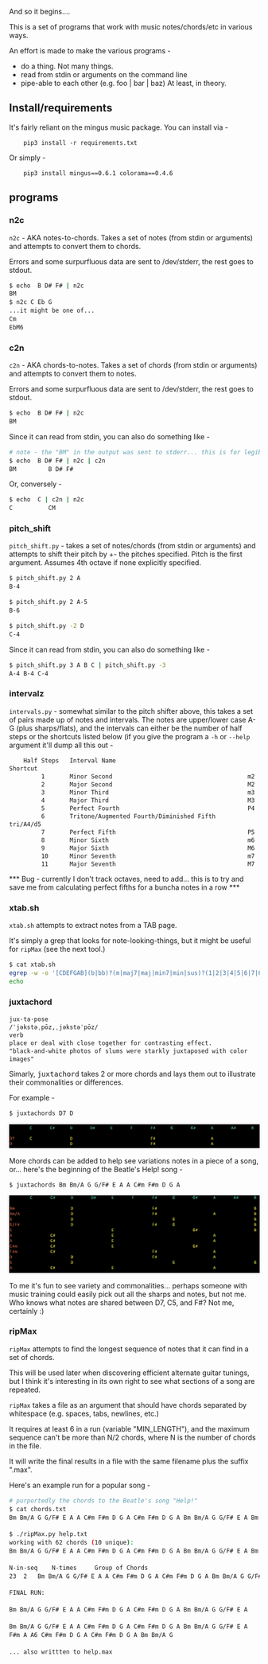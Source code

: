 And so it begins....

This is a set of programs that work with music notes/chords/etc in various ways.

An effort is made to make the various programs -

- do a thing. Not many things.
- read from stdin or arguments on the command line
- pipe-able to each other (e.g. foo | bar | baz)  At least, in theory.

## Install/requirements

It's fairly reliant on the mingus music package. You can install via -
```
    pip3 install -r requirements.txt
```
Or simply -
```
    pip3 install mingus==0.6.1 colorama==0.4.6
```

## programs

### n2c

``n2c`` - AKA notes-to-chords. Takes a set of notes (from stdin or arguments) and attempts to convert them to chords.

Errors and some surpurfluous data are sent to /dev/stderr, the rest goes to stdout.

```bash
$ echo  B D# F# | n2c
BM
$ n2c C Eb G
...it might be one of...
Cm
EbM6
```

### c2n

``c2n`` - AKA chords-to-notes. Takes a set of chords (from stdin or arguments) and attempts to convert them to notes.

Errors and some surpurfluous data are sent to /dev/stderr, the rest goes to stdout.
```bash
$ echo  B D# F# | n2c
BM
```
Since it can read from stdin, you can also do something like -
```bash
# note - the "BM" in the output was sent to stderr... this is for legibility but also permits easier piping
$ echo  B D# F# | n2c | c2n
BM         B D# F#
```
Or, conversely -
```bash
$ echo  C | c2n | n2c
C          CM
```

### pitch_shift

``pitch_shift.py`` - takes a set of notes/chords (from stdin or arguments) and attempts to shift their pitch
by +- the pitches specified. Pitch is the first argument. Assumes 4th octave if none explicitly specified.

```bash
$ pitch_shift.py 2 A
B-4
```

```bash
$ pitch_shift.py 2 A-5
B-6
```

```bash
$ pitch_shift.py -2 D
C-4
```

Since it can read from stdin, you can also do something like -
```bash
$ pitch_shift.py 3 A B C | pitch_shift.py -3
A-4 B-4 C-4
```

### intervalz

``intervals.py`` - somewhat similar to the pitch shifter above, this takes a set of pairs made up of notes and intervals. The
notes are upper/lower case A-G (plus sharps/flats), and the intervals can either be the number of half steps or the shortcuts
listed below (if you give the program a ``-h`` or ``--help`` argument it'll dump all this out -

```
    Half Steps   Interval Name                                  Shortcut
         1       Minor Second                                      m2
         2       Major Second                                      M2
         3       Minor Third                                       m3
         4       Major Third                                       M3
         5       Perfect Fourth                                    P4
         6       Tritone/Augmented Fourth/Diminished Fifth     tri/A4/d5
         7       Perfect Fifth                                     P5
         8       Minor Sixth                                       m6
         9       Major Sixth                                       M6
         10      Minor Seventh                                     m7
         11      Major Seventh                                     M7
```
*** Bug - currently I don't track octaves, need to add... this is to try and save me from calculating perfect fifths for a buncha notes in a row ***

### xtab.sh

``xtab.sh`` attempts to extract notes from a TAB page.

It's simply a grep that looks for note-looking-things, but it might be useful for ``ripMax`` (see the next tool.)

```bash
$ cat xtab.sh
egrep -w -o '[CDEFGAB](b|bb)?(m|maj7|maj|min7|min|sus)?(1|2|3|4|5|6|7|8|9)?(#)?(/[CDEFGAB])?(b|bb)?(m|maj7|maj|min7|min|sus)?(1|2|3|4|5|6|7|8|9)?(#)?' "$1" | tr '\n' ' '
echo
```

### juxtachord

```
jux·ta·pose
/ˈjəkstəˌpōz,ˌjəkstəˈpōz/
verb
place or deal with close together for contrasting effect.
"black-and-white photos of slums were starkly juxtaposed with color images"
```
Simarly, <tt>juxtachord</tt> takes 2 or more chords and lays them out to illustrate their commonalities or differences.

For example -

```bash
$ juxtachords D7 D
```
<img src="d7-d.svg">

More chords can be added to help see variations notes in a piece of a song, or... here's the beginning
of the Beatle's Help! song -

```bash
$ juxtachords Bm Bm/A G G/F# E A A C#m F#m D G A
```
<img src="help.svg">

To me it's fun to see variety and commonalities... perhaps someone with music training could easily
pick out all the sharps and notes, but not me. Who knows what notes are shared between D7, C5, and F#?
Not me, certainly :)

### ripMax
``ripMax`` attempts to find the longest sequence of notes that it can find in a set of chords.

This will be used later when discovering efficient alternate guitar tunings, but I think it's interesting in its own right to see what sections of a song are repeated.

``ripMax`` takes a file as an argument that should have chords separated by whitespace (e.g. spaces, tabs, newlines, etc.)

It requires at least 6 in a run (variable "MIN_LENGTH"), and the maximum sequence can't be more than N/2 chords, where N is the number of chords in the file.

It will write the final results in a file with the same filename plus the suffix ".max".

Here's an example run for a popular song -
```bash
# purportedly the chords to the Beatle's song "Help!"
$ cat chords.txt
Bm Bm/A G G/F# E A A C#m F#m D G A C#m F#m D G A Bm Bm/A G G/F# E A Bm Bm/A G G/F# E A A C#m F#m D G A C#m F#m D G A Bm Bm/A G G/F# E A F#m A A6 C#m F#m D G A C#m F#m D G A Bm Bm/A G

$ ./ripMax.py help.txt
working with 62 chords (10 unique):
Bm Bm/A G G/F# E A A C#m F#m D G A C#m F#m D G A Bm Bm/A G G/F# E A Bm Bm/A G G/F# E A A C#m F#m D G A C#m F#m D G A Bm Bm/A G G/F# E A F#m A A6 C#m F#m D G A C#m F#m D G A Bm Bm/A G

N-in-seq    N-times     Group of Chords
23  2   Bm Bm/A G G/F# E A A C#m F#m D G A C#m F#m D G A Bm Bm/A G G/F# E A

FINAL RUN:

Bm Bm/A G G/F# E A A C#m F#m D G A C#m F#m D G A Bm Bm/A G G/F# E A

Bm Bm/A G G/F# E A A C#m F#m D G A C#m F#m D G A Bm Bm/A G G/F# E A
F#m A A6 C#m F#m D G A C#m F#m D G A Bm Bm/A G

... also writtten to help.max
```

